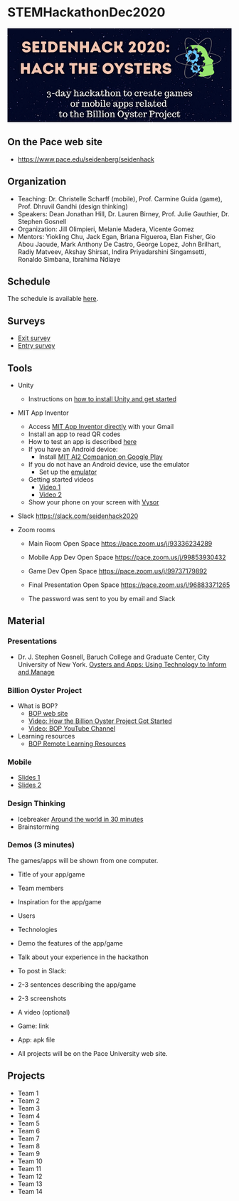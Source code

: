 # STEMHackathonDec2020

![banner](https://github.com/PACESTEM/STEMHackathonDec2020/blob/main/bannersmall.png)

## On the Pace web site

  * https://www.pace.edu/seidenberg/seidenhack
  
## Organization

  * Teaching: Dr. Christelle Scharff (mobile), Prof. Carmine Guida (game), Prof. Dhruvil Gandhi (design thinking)
  * Speakers: Dean Jonathan Hill, Dr. Lauren Birney, Prof. Julie Gauthier, Dr. Stephen Gosnell
  * Organization: Jill Olimpieri, Melanie Madera, Vicente Gomez
  * Mentors: Yiokling	Chu, Jack	Egan, Briana	Figueroa, Elan Fisher, Gio	Abou Jaoude, Mark	Anthony De Castro, George Lopez, John	Brilhart, Radiy	Matveev, Akshay	Shirsat, Indira Priyadarshini Singamsetti, Ronaldo	Simbana, Ibrahima	Ndiaye

## Schedule

The schedule is available [here](https://bit.ly/2VkAGrO).

## Surveys

  * [Exit survey](https://bit.ly/seidenhack202exitsurvey)
  * [Entry survey]( https://bit.ly/seidenhack2020entrysurvey)
  
## Tools

* Unity
  * Instructions on [how to install Unity and get started](http://bit.ly/before_we_begin)
  
* MIT App Inventor
  * Access [MIT App Inventor directly](https://appinventor.mit.edu) with your Gmail
  * Install an app to read QR codes 
  * How to test an app is described [here](http://appinventor.mit.edu/explore/ai2/setup)
  * If you have an Android device:
    * Install [MIT AI2 Companion on Google Play](https://play.google.com/store/apps/details?id=edu.mit.appinventor.aicompanion3&hl=en_US&gl=US)
  * If you do not have an Android device, use the emulator
    * Set up the [emulator](https://appinventor.mit.edu/explore/ai2/setup-emulator.html)
  * Getting started videos
    * [Video 1](https://www.youtube.com/watch?v=Vdo8UdkgDD8&feature=youtu.be)
    * [Video 2](https://www.youtube.com/watch?v=0hikoCvM3oc&feature=youtu.be)
  * Show your phone on your screen with [Vysor](https://www.vysor.io/)
    
* Slack https://slack.com/seidenhack2020 

* Zoom rooms

  * Main Room Open Space https://pace.zoom.us/j/93336234289

  * Mobile App Dev Open Space https://pace.zoom.us/j/99853930432

  * Game Dev Open Space https://pace.zoom.us/j/99737179892

  * Final Presentation Open Space https://pace.zoom.us/j/96883371265
  
  * The password was sent to you by email and Slack

## Material

### Presentations

* Dr. J. Stephen Gosnell, Baruch College and Graduate Center, City University of New York. [Oysters and Apps: Using Technology to Inform and Manage](https://docs.google.com/presentation/d/1dhpejGG8HmXtLmuVXwrUyEAPPCEXho65_cwQdbSDlds/edit?usp=sharing)

### Billion Oyster Project

* What is BOP?
  * [BOP web site](https://www.billionoysterproject.org)
  * [Video: How the Billion Oyster Project Got Started](https://youtu.be/bIre6IK1YxQ)
  * [Video: BOP YouTube Channel](https://www.youtube.com/channel/UCu51XPII7JI7ANH_1xklViA)
* Learning resources
  * [BOP Remote Learning Resources](https://www.billionoysterproject.org/remote-learning)

### Mobile

* [Slides 1](https://bit.ly/seidenhack202mobileslides)
* [Slides 2](https://bit.ly/2VETou2)

### Design Thinking

* Icebreaker [Around the world in 30 minutes](https://app.mural.co/t/nycdesignfactory1093/m/nycdesignfactory1093/1606854430253/0aca98f85e1d9dd274a4a71efea14b035e516af1)
* Brainstorming

### Demos (3 minutes)

The games/apps will be shown from one computer. 

  * Title of your app/game
  * Team members
  * Inspiration for the app/game
  * Users
  * Technologies
  * Demo the features of the app/game
  * Talk about your experience in the hackathon
  
  * To post in Slack:
   * 2-3 sentences describing the app/game
   * 2-3 screenshots
   * A video (optional)
   * Game: link
   * App: apk file
   
  * All projects will be on the Pace University web site.

## Projects

* Team 1
* Team 2
* Team 3
* Team 4
* Team 5
* Team 6
* Team 7
* Team 8
* Team 9
* Team 10
* Team 11
* Team 12
* Team 13
* Team 14
